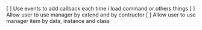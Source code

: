 [ ] Use events to add callback each time i load command or others things
[ ] Allow user to use manager by extend and by contructor
[ ] Allow user to use manager item by data, instance and class
